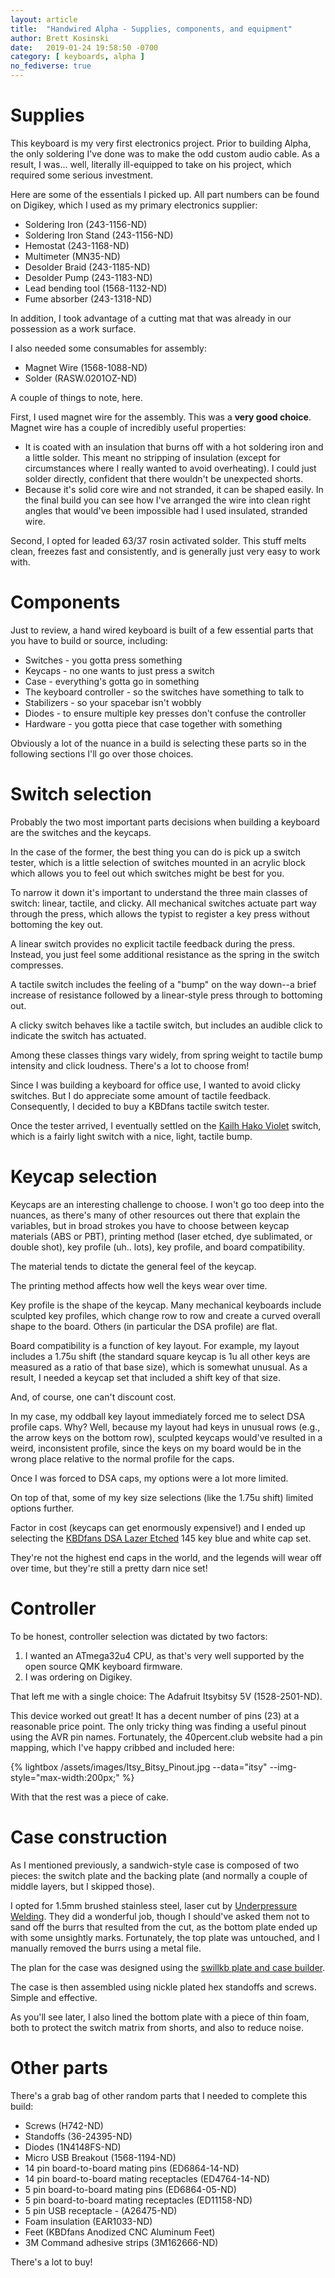 ```yaml
---
layout: article
title:  "Handwired Alpha - Supplies, components, and equipment"
author: Brett Kosinski
date:   2019-01-24 19:58:50 -0700
category: [ keyboards, alpha ]
no_fediverse: true
---
```


# Supplies

This keyboard is my very first electronics project.  Prior to building Alpha, the only soldering I've done was to make the odd custom audio cable.  As a result, I was... well, literally ill-equipped to take on his project, which required some serious investment.

Here are some of the essentials I picked up.  All part numbers can be found on Digikey, which I used as my primary electronics supplier:

* Soldering Iron (243-1156-ND)
* Soldering Iron Stand (243-1156-ND)
* Hemostat (243-1168-ND)
* Multimeter (MN35-ND)
* Desolder Braid (243-1185-ND)
* Desolder Pump (243-1183-ND)
* Lead bending tool (1568-1132-ND)
* Fume absorber (243-1318-ND)

In addition, I took advantage of a cutting mat that was already in our possession as a work surface.

I also needed some consumables for assembly:

* Magnet Wire (1568-1088-ND)
* Solder (RASW.0201OZ-ND)

A couple of things to note, here.

First, I used magnet wire for the assembly.  This was a **very good choice**.  Magnet wire has a couple of incredibly useful properties:

* It is coated with an insulation that burns off with a hot soldering iron and a little solder.  This meant no stripping of insulation (except for circumstances where I really wanted to avoid overheating).  I could just solder directly, confident that there wouldn't be unexpected shorts.
* Because it's solid core wire and not stranded, it can be shaped easily.  In the final build you can see how I've arranged the wire into clean right angles that would've been impossible had I used insulated, stranded wire.

Second, I opted for leaded 63/37 rosin activated solder.  This stuff melts clean, freezes fast and consistently, and is generally just very easy to work with.

# Components

Just to review, a hand wired keyboard is built of a few essential parts that you have to build or source, including:

* Switches - you gotta press something
* Keycaps - no one wants to just press a switch
* Case - everything's gotta go in something
* The keyboard controller - so the switches have something to talk to
* Stabilizers - so your spacebar isn't wobbly
* Diodes - to ensure multiple key presses don't confuse the controller
* Hardware - you gotta piece that case together with something

Obviously a lot of the nuance in a build is selecting these parts so in the following sections I'll go over those choices.

# Switch selection

Probably the two most important parts decisions when building a keyboard are the switches and the keycaps.

In the case of the former, the best thing you can do is pick up a switch tester, which is a little selection of switches mounted in an acrylic block which allows you to feel out which switches might be best for you.

To narrow it down it's important to understand the three main classes of switch:  linear, tactile, and clicky.  All mechanical switches actuate part way through the press, which allows the typist to register a key press without bottoming the key out.

A linear switch provides no explicit tactile feedback during the press.  Instead, you just feel some additional resistance as the spring in the switch compresses.

A tactile switch includes the feeling of a "bump" on the way down--a brief increase of resistance followed by a linear-style press through to bottoming out.

A clicky switch behaves like a tactile switch, but includes an audible click to indicate the switch has actuated.

Among these classes things vary widely, from spring weight to tactile bump intensity and click loudness.  There's a lot to choose from!

Since I was building a keyboard for office use, I wanted to avoid clicky switches.  But I do appreciate some amount of tactile feedback.  Consequently, I decided to buy a KBDfans tactile switch tester.

Once the tester arrived, I eventually settled on the [Kailh Hako Violet](https://kbdfans.cn/collections/kailh-switches/products/hako-violet-mechanical-switches) switch, which is a fairly light switch with a nice, light, tactile bump.

# Keycap selection

Keycaps are an interesting challenge to choose.  I won't go too deep into the nuances, as there's many of other resources out there that explain the variables, but in broad strokes you have to choose between keycap materials (ABS or PBT), printing method (laser etched, dye sublimated, or double shot), key profile (uh.. lots), key profile, and board compatibility.

The material tends to dictate the general feel of the keycap.

The printing method affects how well the keys wear over time.

Key profile is the shape of the keycap.  Many mechanical keyboards include sculpted key profiles, which change row to row and create a curved overall shape to the board.  Others (in particular the DSA profile) are flat.

Board compatibility is a function of key layout.  For example, my layout includes a 1.75u shift (the standard square keycap is 1u all other keys are measured as a ratio of that base size), which is somewhat unusual.  As a result, I needed a keycap set that included a shift key of that size.

And, of course, one can't discount cost.

In my case, my oddball key layout immediately forced me to select DSA profile caps.  Why?  Well, because my layout had keys in unusual rows (e.g., the arrow keys on the bottom row), sculpted keycaps would've resulted in a weird, inconsistent profile, since the keys on my board would be in the wrong place relative to the normal profile for the caps.

Once I was forced to DSA caps, my options were a lot more limited.

On top of that, some of my key size selections (like the 1.75u shift) limited options further.

Factor in cost (keycaps can get enormously expensive!) and I ended up selecting the [KBDfans DSA Lazer Etched](https://kbdfans.cn/collections/dsa-profile/products/dsa-pbt-145keys-keycaps-laser-etched-front-printed-legends) 145 key blue and white cap set.

They're not the highest end caps in the world, and the legends will wear off over time, but they're still a pretty darn nice set!

# Controller 

To be honest, controller selection was dictated by two factors:

1. I wanted an ATmega32u4 CPU, as that's very well supported by the open source QMK keyboard firmware.
2. I was ordering on Digikey.

That left me with a single choice:  The Adafruit Itsybitsy 5V (1528-2501-ND).

This device worked out great!  It has a decent number of pins (23) at a reasonable price point.  The only tricky thing was finding a useful pinout using the AVR pin names.  Fortunately, the 40percent.club website had a pin mapping, which I've happy cribbed and included here:

{% lightbox /assets/images/Itsy_Bitsy_Pinout.jpg --data="itsy" --img-style="max-width:200px;" %}

With that the rest was a piece of cake.

# Case construction

As I mentioned previously, a sandwich-style case is composed of two pieces:  the switch plate and the backing plate (and normally a couple of middle layers, but I skipped those).

I opted for 1.5mm brushed stainless steel, laser cut by [Underpressure Welding](https://www.underpressurewelding.com/).  They did a wonderful job, though I should've asked them not to sand off the burrs that resulted from the cut, as the bottom plate ended up with some unsightly marks.  Fortunately, the top plate was untouched, and I manually removed the burrs using a metal file.

The plan for the case was designed using the [swillkb plate and case builder](http://builder.swillkb.com/).

The case is then assembled using nickle plated hex standoffs and screws.  Simple and effective.

As you'll see later, I also lined the bottom plate with a piece of thin foam, both to protect the switch matrix from shorts, and also to reduce noise.

# Other parts

There's a grab bag of other random parts that I needed to complete this build:

* Screws (H742-ND)
* Standoffs (36-24395-ND)
* Diodes (1N4148FS-ND)
* Micro USB Breakout (1568-1194-ND)
* 14 pin board-to-board mating pins (ED6864-14-ND)
* 14 pin board-to-board mating receptacles (ED4764-14-ND)
* 5 pin board-to-board mating pins (ED6864-05-ND)
* 5 pin board-to-board mating receptacles (ED11158-ND)
* 5 pin USB receptacle - (A26475-ND)
* Foam insulation (EAR1033-ND)
* Feet (KBDfans Anodized CNC Aluminum Feet)
* 3M Command adhesive strips (3M162666-ND)

There's a lot to buy!

